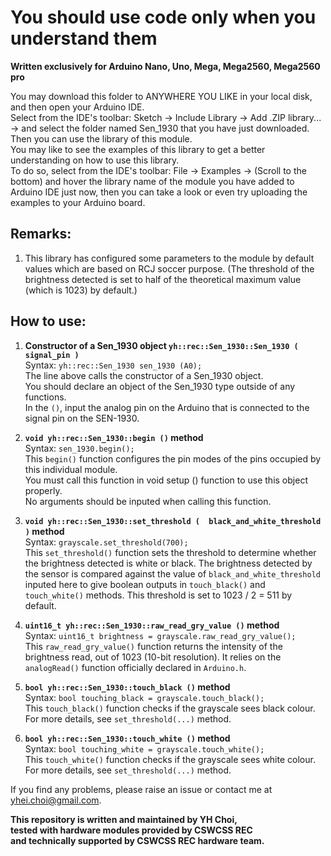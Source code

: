 # You should use code only when you understand them  
  
**Written exclusively for Arduino Nano, Uno, Mega, Mega2560, Mega2560 pro**  
  
You may download this folder to ANYWHERE YOU LIKE in your local disk, and then open your Arduino IDE.  
Select from the IDE's toolbar: Sketch -> Include Library -> Add .ZIP library... -> and select the folder named Sen_1930 that you have just downloaded.  
Then you can use the library of this module.  
You may like to see the examples of this library to get a better understanding on how to use this library.  
To do so, select from the IDE's toolbar: File -> Examples -> (Scroll to the bottom) and hover the library name of the module you have added to Arduino IDE just now, then you can take a look or even try uploading the examples to your Arduino board.
  
## Remarks:  
1. This library has configured some parameters to the module by default values which are based on RCJ soccer purpose.
    (The threshold of the brightness detected is set to half of the theoretical maximum value (which is 1023) by default.)  
<!--2. This library provides a fast type and a normal type of the class for the module, which the fast type does not store the readings of the sensor to member variables, while the normal type stores the readings of the sensor to member variables, and allows the programmer to read them without updating the sensors again.  -->
  
## How to use:  
1. **Constructor of a Sen_1930 object ` yh::rec::Sen_1930::Sen_1930 ( signal_pin ) `**  
Syntax: `yh::rec::Sen_1930 sen_1930 (A0);`  
The line above calls the constructor of a Sen_1930 object.  
You should declare an object of the Sen_1930 type outside of any functions.  
In the `()`, input the analog pin on the Arduino that is connected to the signal pin on the SEN-1930.  
  
2. **`void yh::rec::Sen_1930::begin ()` method**  
Syntax: `sen_1930.begin();`  
This `begin()` function configures the pin modes of the pins occupied by this individual module.  
You must call this function in void setup () function to use this object properly.  
No arguments should be inputed when calling this function.  
  
3. **`void yh::rec::Sen_1930::set_threshold (  black_and_white_threshold  )` method**  
Syntax: `grayscale.set_threshold(700);`  
This `set_threshold()` function sets the threshold to determine whether the brightness detected is white or black. The brightness detected by the sensor is compared against the value of `black_and_white_threshold` inputed here to give boolean outputs in `touch_black()` and `touch_white()` methods. This threshold is set to 1023 / 2 = 511 by default.  
  
4. **`uint16_t yh::rec::Sen_1930::raw_read_gry_value ()` method**  
Syntax: `uint16_t brightness = grayscale.raw_read_gry_value();`  
This `raw_read_gry_value()` function returns the intensity of the brightness read, out of 1023 (10-bit resolution). It relies on the `analogRead()` function officially declared in `Arduino.h`.  
  
5. **`bool yh::rec::Sen_1930::touch_black ()` method**  
Syntax: `bool touching_black = grayscale.touch_black();`  
This `touch_black()` function checks if the grayscale sees black colour. For more details, see `set_threshold(...)` method.  
  
6. **`bool yh::rec::Sen_1930::touch_white ()` method**  
Syntax: `bool touching_white = grayscale.touch_white();`  
This `touch_white()` function checks if the grayscale sees white colour. For more details, see `set_threshold(...)` method.  
  
If you find any problems, please raise an issue or contact me at yhei.choi@gmail.com.  
  
**This repository is written and maintained by YH Choi,**  
**tested with hardware modules provided by CSWCSS REC**  
**and technically supported by CSWCSS REC hardware team.**
